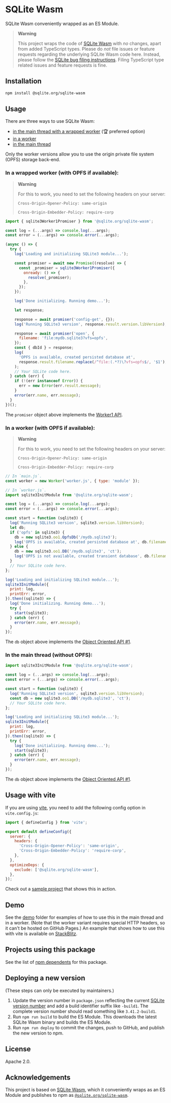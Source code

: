 # SQLite Wasm

SQLite Wasm conveniently wrapped as an ES Module.

> **Warning**
>
> This project wraps the code of
> [SQLite Wasm](https://sqlite.org/wasm/doc/trunk/index.md) with _no_ changes,
> apart from added TypeScript types. Please do _not_ file issues or feature
> requests regarding the underlying SQLite Wasm code here. Instead, please
> follow the
> [SQLite bug filing instructions](https://www.sqlite.org/src/wiki?name=Bug+Reports).
> Filing TypeScript type related issues and feature requests is fine.

## Installation

```bash
npm install @sqlite.org/sqlite-wasm
```

## Usage

There are three ways to use SQLite Wasm:

- [in the main thread with a wrapped worker](#in-a-wrapped-worker-with-opfs-if-available)
  (🏆 preferred option)
- [in a worker](#in-a-worker-with-opfs-if-available)
- [in the main thread](#in-the-main-thread-without-opfs)

Only the worker versions allow you to use the origin private file system (OPFS)
storage back-end.

### In a wrapped worker (with OPFS if available):

> **Warning**
>
> For this to work, you need to set the following headers on your server:
>
> `Cross-Origin-Opener-Policy: same-origin`
>
> `Cross-Origin-Embedder-Policy: require-corp`

```js
import { sqlite3Worker1Promiser } from '@sqlite.org/sqlite-wasm';

const log = (...args) => console.log(...args);
const error = (...args) => console.error(...args);

(async () => {
  try {
    log('Loading and initializing SQLite3 module...');

    const promiser = await new Promise((resolve) => {
      const _promiser = sqlite3Worker1Promiser({
        onready: () => {
          resolve(_promiser);
        },
      });
    });

    log('Done initializing. Running demo...');

    let response;

    response = await promiser('config-get', {});
    log('Running SQLite3 version', response.result.version.libVersion);

    response = await promiser('open', {
      filename: 'file:mydb.sqlite3?vfs=opfs',
    });
    const { dbId } = response;
    log(
      'OPFS is available, created persisted database at',
      response.result.filename.replace(/^file:(.*?)\?vfs=opfs$/, '$1'),
    );
    // Your SQLite code here.
  } catch (err) {
    if (!(err instanceof Error)) {
      err = new Error(err.result.message);
    }
    error(err.name, err.message);
  }
})();
```

The `promiser` object above implements the
[Worker1 API](https://sqlite.org/wasm/doc/trunk/api-worker1.md#worker1-methods).

### In a worker (with OPFS if available):

> **Warning**
>
> For this to work, you need to set the following headers on your server:
>
> `Cross-Origin-Opener-Policy: same-origin`
>
> `Cross-Origin-Embedder-Policy: require-corp`

```js
// In `main.js`.
const worker = new Worker('worker.js', { type: 'module' });
```

```js
// In `worker.js`.
import sqlite3InitModule from '@sqlite.org/sqlite-wasm';

const log = (...args) => console.log(...args);
const error = (...args) => console.error(...args);

const start = function (sqlite3) {
  log('Running SQLite3 version', sqlite3.version.libVersion);
  let db;
  if ('opfs' in sqlite3) {
    db = new sqlite3.oo1.OpfsDb('/mydb.sqlite3');
    log('OPFS is available, created persisted database at', db.filename);
  } else {
    db = new sqlite3.oo1.DB('/mydb.sqlite3', 'ct');
    log('OPFS is not available, created transient database', db.filename);
  }
  // Your SQLite code here.
};

log('Loading and initializing SQLite3 module...');
sqlite3InitModule({
  print: log,
  printErr: error,
}).then((sqlite3) => {
  log('Done initializing. Running demo...');
  try {
    start(sqlite3);
  } catch (err) {
    error(err.name, err.message);
  }
});
```

The `db` object above implements the
[Object Oriented API #1](https://sqlite.org/wasm/doc/trunk/api-oo1.md).

### In the main thread (without OPFS):

```js
import sqlite3InitModule from '@sqlite.org/sqlite-wasm';

const log = (...args) => console.log(...args);
const error = (...args) => console.error(...args);

const start = function (sqlite3) {
  log('Running SQLite3 version', sqlite3.version.libVersion);
  const db = new sqlite3.oo1.DB('/mydb.sqlite3', 'ct');
  // Your SQLite code here.
};

log('Loading and initializing SQLite3 module...');
sqlite3InitModule({
  print: log,
  printErr: error,
}).then((sqlite3) => {
  try {
    log('Done initializing. Running demo...');
    start(sqlite3);
  } catch (err) {
    error(err.name, err.message);
  }
});
```

The `db` object above implements the
[Object Oriented API #1](https://sqlite.org/wasm/doc/trunk/api-oo1.md).

## Usage with vite

If you are using [vite](https://vitejs.dev/), you need to add the following
config option in `vite.config.js`:

```js
import { defineConfig } from 'vite';

export default defineConfig({
  server: {
    headers: {
      'Cross-Origin-Opener-Policy': 'same-origin',
      'Cross-Origin-Embedder-Policy': 'require-corp',
    },
  },
  optimizeDeps: {
    exclude: ['@sqlite.org/sqlite-wasm'],
  },
});
```

Check out a
[sample project](https://stackblitz.com/edit/vitejs-vite-ttrbwh?file=main.js)
that shows this in action.

## Demo

See the [demo](https://github.com/sqlite/sqlite-wasm/tree/main/demo) folder for
examples of how to use this in the main thread and in a worker. (Note that the
worker variant requires special HTTP headers, so it can't be hosted on GitHub
Pages.) An example that shows how to use this with vite is available on
[StackBlitz](https://stackblitz.com/edit/vitejs-vite-ttrbwh?file=main.js).

## Projects using this package

See the list of
[npm dependents](https://www.npmjs.com/browse/depended/@sqlite.org/sqlite-wasm)
for this package.

## Deploying a new version

(These steps can only be executed by maintainers.)

1. Update the version number in `package.json` reflecting the current
   [SQLite version number](https://sqlite.org/download.html) and add a build
   identifier suffix like `-build1`. The complete version number should read
   something like `3.41.2-build1`.
1. Run `npm run build` to build the ES Module. This downloads the latest SQLite
   Wasm binary and builds the ES Module.
1. Run `npm run deploy` to commit the changes, push to GitHub, and publish the
   new version to npm.

## License

Apache 2.0.

## Acknowledgements

This project is based on [SQLite Wasm](https://sqlite.org/wasm), which it
conveniently wraps as an ES Module and publishes to npm as
[`@sqlite.org/sqlite-wasm`](https://www.npmjs.com/package/@sqlite.org/sqlite-wasm).
